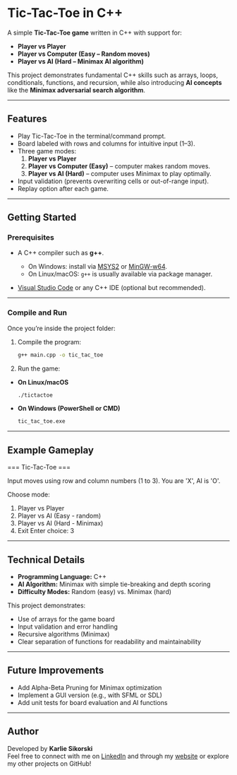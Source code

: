 # Tic-Tac-Toe in C++

A simple **Tic-Tac-Toe game** written in C++ with support for:

- **Player vs Player**
- **Player vs Computer (Easy – Random moves)**
- **Player vs AI (Hard – Minimax AI algorithm)**

This project demonstrates fundamental C++ skills such as arrays, loops, conditionals, functions, and recursion, while also introducing **AI concepts** like the **Minimax adversarial search algorithm**.

---

## Features

- Play Tic-Tac-Toe in the terminal/command prompt.
- Board labeled with rows and columns for intuitive input (1–3).
- Three game modes:
  1. **Player vs Player**
  2. **Player vs Computer (Easy)** – computer makes random moves.
  3. **Player vs AI (Hard)** – computer uses Minimax to play optimally.
- Input validation (prevents overwriting cells or out-of-range input).
- Replay option after each game.

---

## Getting Started

### Prerequisites

- A C++ compiler such as **g++**.
  - On Windows: install via [MSYS2](https://www.msys2.org/) or [MinGW-w64](http://mingw-w64.org/).
  - On Linux/macOS: `g++` is usually available via package manager.

- [Visual Studio Code](https://code.visualstudio.com/) or any C++ IDE (optional but recommended).

---

### Compile and Run

Once you’re inside the project folder:


1. Compile the program:
     ```bash
     g++ main.cpp -o tic_tac_toe

2. Run the game:
- **On Linux/macOS**
    ```bash
    ./tictactoe
- **On Windows (PowerShell or CMD)**
    ```bash
    tic_tac_toe.exe


---

## Example Gameplay

=== Tic-Tac-Toe ===

Input moves using row and column numbers (1 to 3).
You are 'X', AI is 'O'.

Choose mode:
 1) Player vs Player
 2) Player vs AI (Easy - random)
 3) Player vs AI (Hard - Minimax)
 4) Exit
Enter choice: 3

---

## Technical Details

- **Programming Language:** C++  
- **AI Algorithm:** Minimax with simple tie-breaking and depth scoring  
- **Difficulty Modes:** Random (easy) vs. Minimax (hard)

This project demonstrates:

- Use of arrays for the game board  
- Input validation and error handling  
- Recursive algorithms (Minimax)  
- Clear separation of functions for readability and maintainability  

---

## Future Improvements

- Add Alpha-Beta Pruning for Minimax optimization  
- Implement a GUI version (e.g., with SFML or SDL)  
- Add unit tests for board evaluation and AI functions  

---

## Author

Developed by **Karlie Sikorski**  
Feel free to connect with me on [LinkedIn](https://www.linkedin.com/in/k-sikorski/) and through my [website](https://karliesikorski.wixsite.com/portfolio) or explore my other projects on GitHub!
